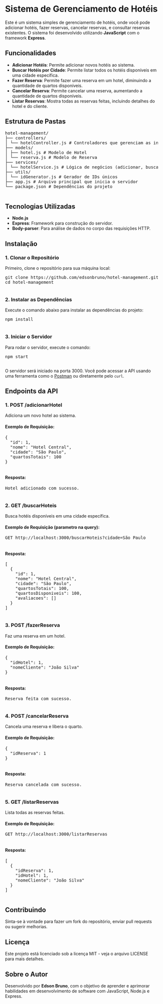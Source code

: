 
   <h1>Sistema de Gerenciamento de Hotéis</h1>

  <p>Este é um sistema simples de gerenciamento de hotéis, onde você pode adicionar hotéis, fazer reservas, cancelar reservas, e consultar reservas existentes. O sistema foi desenvolvido utilizando <strong>JavaScript</strong> com o framework <strong>Express</strong>.</p>

  <h2>Funcionalidades</h2>
    <ul>
        <li><strong>Adicionar Hotéis</strong>: Permite adicionar novos hotéis ao sistema.</li>
        <li><strong>Buscar Hotéis por Cidade</strong>: Permite listar todos os hotéis disponíveis em uma cidade específica.</li>
        <li><strong>Fazer Reserva</strong>: Permite fazer uma reserva em um hotel, diminuindo a quantidade de quartos disponíveis.</li>
        <li><strong>Cancelar Reserva</strong>: Permite cancelar uma reserva, aumentando a quantidade de quartos disponíveis.</li>
        <li><strong>Listar Reservas</strong>: Mostra todas as reservas feitas, incluindo detalhes do hotel e do cliente.</li>
    </ul>

  <h2>Estrutura de Pastas</h2>
    <pre>
hotel-management/
├── controllers/
│ └── hotelController.js # Controladores que gerenciam as interações do usuário
├── models/
│ ├── hotel.js # Modelo de Hotel
│ └── reserva.js # Modelo de Reserva
├── services/
│ └── hotelService.js # Lógica de negócios (adicionar, buscar, reservar, etc.)
├── utils/
│ └── idGenerator.js # Gerador de IDs únicos
├── app.js # Arquivo principal que inicia o servidor
└── package.json # Dependências do projeto
    </pre>

  <h2>Tecnologias Utilizadas</h2>
    <ul>
        <li><strong>Node.js</strong></li>
        <li><strong>Express</strong>: Framework para construção do servidor.</li>
        <li><strong>Body-parser</strong>: Para análise de dados no corpo das requisições HTTP.</li>
    </ul>

   <h2>Instalação</h2>
    <h3>1. Clonar o Repositório</h3>
    <p>Primeiro, clone o repositório para sua máquina local:</p>
    <pre>
git clone https://github.com/edsonbruno/hotel-management.git
cd hotel-management
    </pre>

   <h3>2. Instalar as Dependências</h3>
    <p>Execute o comando abaixo para instalar as dependências do projeto:</p>
    <pre>
npm install
    </pre>

   <h3>3. Iniciar o Servidor</h3>
    <p>Para rodar o servidor, execute o comando:</p>
    <pre>
npm start
    </pre>
    <p>O servidor será iniciado na porta 3000. Você pode acessar a API usando uma ferramenta como o <a href="https://www.postman.com/">Postman</a> ou diretamente pelo <code>curl</code>.</p>

   <h2>Endpoints da API</h2>

  <h3>1. POST /adicionarHotel</h3>
    <p>Adiciona um novo hotel ao sistema.</p>
    <h4>Exemplo de Requisição:</h4>
    <pre>
{
  "id": 1,
  "nome": "Hotel Central",
  "cidade": "São Paulo",
  "quartosTotais": 100
}
    </pre>
    <h4>Resposta:</h4>
    <pre>
Hotel adicionado com sucesso.
    </pre>

  <h3>2. GET /buscarHoteis</h3>
    <p>Busca hotéis disponíveis em uma cidade específica.</p>
    <h4>Exemplo de Requisição (parametro na query):</h4>
    <pre>
GET http://localhost:3000/buscarHoteis?cidade=São Paulo
    </pre>
    <h4>Resposta:</h4>
    <pre>
[
  {
    "id": 1,
    "nome": "Hotel Central",
    "cidade": "São Paulo",
    "quartosTotais": 100,
    "quartosDisponiveis": 100,
    "avaliacoes": []
  }
]
    </pre>

   <h3>3. POST /fazerReserva</h3>
    <p>Faz uma reserva em um hotel.</p>
    <h4>Exemplo de Requisição:</h4>
    <pre>
{
  "idHotel": 1,
  "nomeCliente": "João Silva"
}
    </pre>
    <h4>Resposta:</h4>
    <pre>
Reserva feita com sucesso.
    </pre>

   <h3>4. POST /cancelarReserva</h3>
    <p>Cancela uma reserva e libera o quarto.</p>
    <h4>Exemplo de Requisição:</h4>
    <pre>
{
  "idReserva": 1
}
    </pre>
    <h4>Resposta:</h4>
    <pre>
Reserva cancelada com sucesso.
    </pre>

   <h3>5. GET /listarReservas</h3>
    <p>Lista todas as reservas feitas.</p>
    <h4>Exemplo de Requisição:</h4>
    <pre>
GET http://localhost:3000/listarReservas
    </pre>
    <h4>Resposta:</h4>
    <pre>
[
  {
    "idReserva": 1,
    "idHotel": 1,
    "nomeCliente": "João Silva"
  }
]
    </pre>

  <h2>Contribuindo</h2>
    <p>Sinta-se à vontade para fazer um fork do repositório, enviar pull requests ou sugerir melhorias.</p>

   <h2>Licença</h2>
    <p>Este projeto está licenciado sob a licença MIT - veja o arquivo LICENSE para mais detalhes.</p>

   <h2>Sobre o Autor</h2>
    <p>Desenvolvido por <strong>Edson Bruno</strong>, com o objetivo de aprender e aprimorar habilidades em desenvolvimento de software com JavaScript, Node.js e Express.</p>

